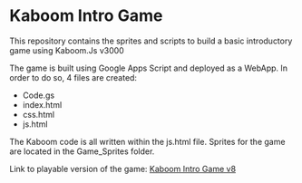 # Kaboom Intro Game
This repository contains the sprites and scripts to build a basic introductory game using Kaboom.Js v3000

The game is built using Google Apps Script and deployed as a WebApp.  In order to do so, 4 files are created:  
- Code.gs
- index.html
- css.html
- js.html

The Kaboom code is all written within the js.html file.  Sprites for the game are located in the Game_Sprites folder.

Link to playable version of the game:  [Kaboom Intro Game v8](https://script.google.com/macros/s/AKfycbxBlk5RA1PBlnMCb9Ixa6B3xXdFcPvhzcodinwZS1_IapJ_jhW9VTALcm9BahLwSPWbWQ/exec)
